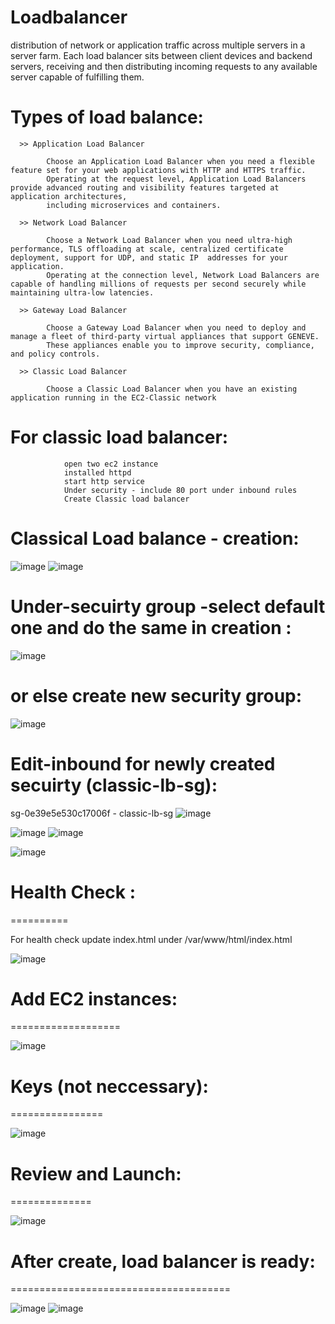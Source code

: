 # Loadbalancer
   distribution of network or application traffic across multiple servers in a server farm. 
   Each load balancer sits between client devices and backend servers, receiving and then distributing incoming requests to any available server capable of fulfilling them.
   
  Types of load balance:
  ======================
  
      >> Application Load Balancer
   
            Choose an Application Load Balancer when you need a flexible feature set for your web applications with HTTP and HTTPS traffic. 
            Operating at the request level, Application Load Balancers provide advanced routing and visibility features targeted at application architectures, 
            including microservices and containers.
            
      >> Network Load Balancer
      
            Choose a Network Load Balancer when you need ultra-high performance, TLS offloading at scale, centralized certificate deployment, support for UDP, and static IP  addresses for your application. 
            Operating at the connection level, Network Load Balancers are capable of handling millions of requests per second securely while maintaining ultra-low latencies.
            
      >> Gateway Load Balancer
      
            Choose a Gateway Load Balancer when you need to deploy and manage a fleet of third-party virtual appliances that support GENEVE. 
            These appliances enable you to improve security, compliance, and policy controls.
            
      >> Classic Load Balancer
      
            Choose a Classic Load Balancer when you have an existing application running in the EC2-Classic network
      
 
 # For classic load balancer:  
 
                open two ec2 instance 
                installed httpd 
                start http service
                Under security - include 80 port under inbound rules
                Create Classic load balancer
      
 
  Classical Load balance - creation:
   =====================

![image](https://user-images.githubusercontent.com/54719289/108116132-21066b80-70c1-11eb-8407-5c3f91bd7f95.png)
![image](https://user-images.githubusercontent.com/54719289/108116277-527f3700-70c1-11eb-9c71-5b1e41ee019f.png)

Under-secuirty group -select default one and do the same in creation :
=============================================

![image](https://user-images.githubusercontent.com/54719289/108116614-d89b7d80-70c1-11eb-98da-cee9c79c5699.png)

or else create new security group:
=================================

![image](https://user-images.githubusercontent.com/54719289/108117359-d1c13a80-70c2-11eb-852a-839ecd0e7af2.png)

Edit-inbound for newly created secuirty (classic-lb-sg):
=======================================================

sg-0e39e5e530c17006f - classic-lb-sg
![image](https://user-images.githubusercontent.com/54719289/108117520-02a16f80-70c3-11eb-928c-89a8a221fb86.png)

![image](https://user-images.githubusercontent.com/54719289/108117691-3f6d6680-70c3-11eb-867c-9eb250bf1431.png)
![image](https://user-images.githubusercontent.com/54719289/108117732-52803680-70c3-11eb-9187-c1d4f25ca419.png)

![image](https://user-images.githubusercontent.com/54719289/108118176-fa95ff80-70c3-11eb-9a87-be6ba423cb95.png)


# Health Check : 
==========

For health check update index.html under /var/www/html/index.html

![image](https://user-images.githubusercontent.com/54719289/108118346-3cbf4100-70c4-11eb-8d12-2371ce7f382d.png)


 
# Add EC2 instances:
===================

![image](https://user-images.githubusercontent.com/54719289/108119506-e94df280-70c5-11eb-8ae7-41d8666baee8.png)


# Keys (not neccessary):
================

![image](https://user-images.githubusercontent.com/54719289/108119627-15697380-70c6-11eb-86f7-f5b85cc83fe2.png)

# Review and Launch:
==============

![image](https://user-images.githubusercontent.com/54719289/108119691-27e3ad00-70c6-11eb-9395-a2ec6e2fbc69.png)

# After create, load balancer is ready:
======================================

![image](https://user-images.githubusercontent.com/54719289/108119808-5497c480-70c6-11eb-8ae2-751f26ceab43.png)
![image](https://user-images.githubusercontent.com/54719289/108119882-709b6600-70c6-11eb-9378-b236cac3bcf5.png)

